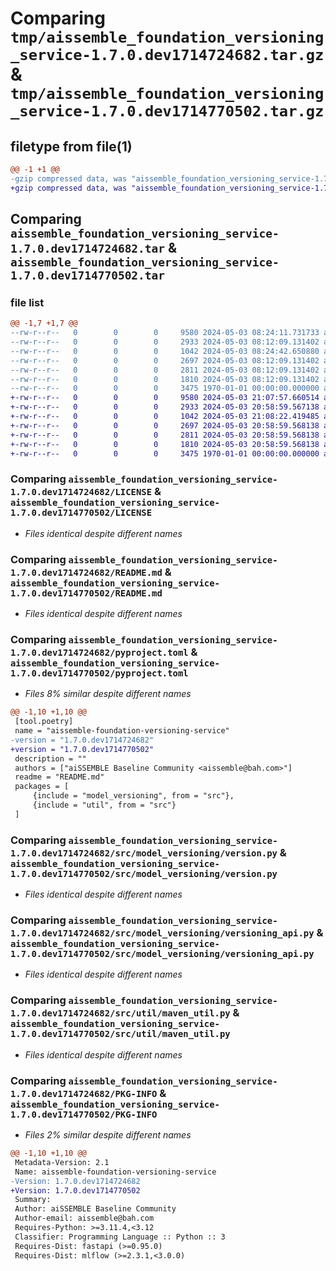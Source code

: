 # Comparing `tmp/aissemble_foundation_versioning_service-1.7.0.dev1714724682.tar.gz` & `tmp/aissemble_foundation_versioning_service-1.7.0.dev1714770502.tar.gz`

## filetype from file(1)

```diff
@@ -1 +1 @@
-gzip compressed data, was "aissemble_foundation_versioning_service-1.7.0.dev1714724682.tar", max compression
+gzip compressed data, was "aissemble_foundation_versioning_service-1.7.0.dev1714770502.tar", max compression
```

## Comparing `aissemble_foundation_versioning_service-1.7.0.dev1714724682.tar` & `aissemble_foundation_versioning_service-1.7.0.dev1714770502.tar`

### file list

```diff
@@ -1,7 +1,7 @@
--rw-r--r--   0        0        0     9580 2024-05-03 08:24:11.731733 aissemble_foundation_versioning_service-1.7.0.dev1714724682/LICENSE
--rw-r--r--   0        0        0     2933 2024-05-03 08:12:09.131402 aissemble_foundation_versioning_service-1.7.0.dev1714724682/README.md
--rw-r--r--   0        0        0     1042 2024-05-03 08:24:42.650880 aissemble_foundation_versioning_service-1.7.0.dev1714724682/pyproject.toml
--rw-r--r--   0        0        0     2697 2024-05-03 08:12:09.131402 aissemble_foundation_versioning_service-1.7.0.dev1714724682/src/model_versioning/version.py
--rw-r--r--   0        0        0     2811 2024-05-03 08:12:09.131402 aissemble_foundation_versioning_service-1.7.0.dev1714724682/src/model_versioning/versioning_api.py
--rw-r--r--   0        0        0     1810 2024-05-03 08:12:09.131402 aissemble_foundation_versioning_service-1.7.0.dev1714724682/src/util/maven_util.py
--rw-r--r--   0        0        0     3475 1970-01-01 00:00:00.000000 aissemble_foundation_versioning_service-1.7.0.dev1714724682/PKG-INFO
+-rw-r--r--   0        0        0     9580 2024-05-03 21:07:57.660514 aissemble_foundation_versioning_service-1.7.0.dev1714770502/LICENSE
+-rw-r--r--   0        0        0     2933 2024-05-03 20:58:59.567138 aissemble_foundation_versioning_service-1.7.0.dev1714770502/README.md
+-rw-r--r--   0        0        0     1042 2024-05-03 21:08:22.419485 aissemble_foundation_versioning_service-1.7.0.dev1714770502/pyproject.toml
+-rw-r--r--   0        0        0     2697 2024-05-03 20:58:59.568138 aissemble_foundation_versioning_service-1.7.0.dev1714770502/src/model_versioning/version.py
+-rw-r--r--   0        0        0     2811 2024-05-03 20:58:59.568138 aissemble_foundation_versioning_service-1.7.0.dev1714770502/src/model_versioning/versioning_api.py
+-rw-r--r--   0        0        0     1810 2024-05-03 20:58:59.568138 aissemble_foundation_versioning_service-1.7.0.dev1714770502/src/util/maven_util.py
+-rw-r--r--   0        0        0     3475 1970-01-01 00:00:00.000000 aissemble_foundation_versioning_service-1.7.0.dev1714770502/PKG-INFO
```

### Comparing `aissemble_foundation_versioning_service-1.7.0.dev1714724682/LICENSE` & `aissemble_foundation_versioning_service-1.7.0.dev1714770502/LICENSE`

 * *Files identical despite different names*

### Comparing `aissemble_foundation_versioning_service-1.7.0.dev1714724682/README.md` & `aissemble_foundation_versioning_service-1.7.0.dev1714770502/README.md`

 * *Files identical despite different names*

### Comparing `aissemble_foundation_versioning_service-1.7.0.dev1714724682/pyproject.toml` & `aissemble_foundation_versioning_service-1.7.0.dev1714770502/pyproject.toml`

 * *Files 8% similar despite different names*

```diff
@@ -1,10 +1,10 @@
 [tool.poetry]
 name = "aissemble-foundation-versioning-service"
-version = "1.7.0.dev1714724682"
+version = "1.7.0.dev1714770502"
 description = ""
 authors = ["aiSSEMBLE Baseline Community <aissemble@bah.com>"]
 readme = "README.md"
 packages = [
     {include = "model_versioning", from = "src"},
     {include = "util", from = "src"}
 ]
```

### Comparing `aissemble_foundation_versioning_service-1.7.0.dev1714724682/src/model_versioning/version.py` & `aissemble_foundation_versioning_service-1.7.0.dev1714770502/src/model_versioning/version.py`

 * *Files identical despite different names*

### Comparing `aissemble_foundation_versioning_service-1.7.0.dev1714724682/src/model_versioning/versioning_api.py` & `aissemble_foundation_versioning_service-1.7.0.dev1714770502/src/model_versioning/versioning_api.py`

 * *Files identical despite different names*

### Comparing `aissemble_foundation_versioning_service-1.7.0.dev1714724682/src/util/maven_util.py` & `aissemble_foundation_versioning_service-1.7.0.dev1714770502/src/util/maven_util.py`

 * *Files identical despite different names*

### Comparing `aissemble_foundation_versioning_service-1.7.0.dev1714724682/PKG-INFO` & `aissemble_foundation_versioning_service-1.7.0.dev1714770502/PKG-INFO`

 * *Files 2% similar despite different names*

```diff
@@ -1,10 +1,10 @@
 Metadata-Version: 2.1
 Name: aissemble-foundation-versioning-service
-Version: 1.7.0.dev1714724682
+Version: 1.7.0.dev1714770502
 Summary: 
 Author: aiSSEMBLE Baseline Community
 Author-email: aissemble@bah.com
 Requires-Python: >=3.11.4,<3.12
 Classifier: Programming Language :: Python :: 3
 Requires-Dist: fastapi (>=0.95.0)
 Requires-Dist: mlflow (>=2.3.1,<3.0.0)
```

